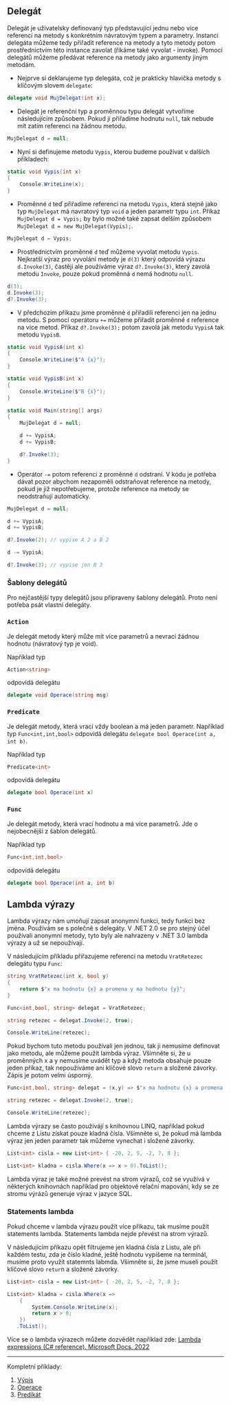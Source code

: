 ## Delegát

Delegát je uživatelsky definovaný typ představující jednu nebo více referencí na metody s konkrétním návratovým typem a parametry. Instanci delegáta můžeme tedy přiřadit reference na metody a tyto metody potom prostřednictvím této instance zavolat (říkáme také vyvolat - invoke). Pomocí delegátů můžeme předávat reference na metody jako argumenty jiným metodám.

* Nejprve si deklarujeme typ delegáta, což je prakticky hlavička metody s klíčovým slovem `delegate`:
```cs 
delegate void MujDelegat(int x);
```

* Delegát je referenční typ a proměnnou typu delegát vytvoříme následujícím způsobem. Pokud jí přiřadíme hodnutu `null`, tak nebude mít zatím referenci na žádnou metodu.
```cs 
MujDelegat d = null;
```

* Nyní si definujeme metodu `Vypis`, kterou budeme používat v dalších příkladech:
```cs 
static void Vypis(int x)
{
    Console.WriteLine(x);
}
```

* Proměnné `d` teď přiřadíme referenci na metodu `Vypis`, která stejně jako typ `MujDelegat` má navratový typ `void` a jeden parametr typu `int`. Příkaz `MujDelegat d = Vypis;` by bylo možné také zapsat delším způsobem `MujDelegat d = new MujDelegat(Vypis);`.
```cs 
MujDelegat d = Vypis;
```

* Prostřednictvím proměnné `d` teď můžeme vyvolat metodu `Vypis`. Nejkratší výraz pro vyvolání metody je `d(3)` který odpovídá výrazu `d.Invoke(3)`, častěji ale používáme výraz `d?.Invoke(3)`, který zavolá metodu `Invoke`, pouze pokud proměnná `d` nemá hodnotu `null`. 
```cs 
d(3); 
d.Invoke(3); 
d?.Invoke(3);
```

* V předchozím příkazu jsme proměnné `d` přiřadili referenci jen na jednu metodu. S pomocí operátoru `+=` můžeme přiřadit proměnné `d` reference na více metod. Příkaz `d?.Invoke(3);` potom zavolá jak metodu `VypisA` tak metodu `VypisB`.
```cs 
static void VypisA(int x)
{
    Console.WriteLine($"A {x}");
}

static void VypisB(int x)
{
    Console.WriteLine($"B {x}");
}

static void Main(string[] args)
{
    MujDelegat d = null;

    d += VypisA;
    d += VypisB;

    d?.Invoke(3);
}
```
* Operátor `-=` potom referenci z proměnné `d` odstraní. V kódu je potřeba dávat pozor abychom nezapoměli odstraňovat reference na metody, pokud je již nepotřebujeme, protože reference na metody se neodstraňují automaticky.
```cs 
MujDelegat d = null;

d += VypisA;
d += VypisB;

d?.Invoke(2); // vypise A 2 a B 2

d -= VypisA;

d?.Invoke(3); // vypise jen B 3
```

### Šablony delegátů

Pro nejčastější typy delegátů jsou připraveny šablony delegátů. Proto není potřeba psát vlastní delegáty. 

### `Action` 

Je delegát metody který může mít více parametrů a nevrací žádnou hodnotu (návratový typ je void). 

Například typ
```cs 
Action<string>
```
odpovídá delegátu 
```cs 
delegate void Operace(string msg)
```

### `Predicate` 

Je delegát metody, která vrací vždy boolean a má jeden parametr. Například typ `Func<int,int,bool>` odpovídá delegátu `delegate bool Operace(int a, int b)`.

Například typ
```cs 
Predicate<int>
```
odpovídá delegátu 
```cs 
delegate bool Operace(int x)
```

### `Func` 

Je delegát metody, která vrací hodnotu a má více parametrů. Jde o nejobecnější z šablon delegátů. 

Například typ
```cs 
Func<int,int,bool>
```
odpovídá delegátu 
```cs 
delegate bool Operace(int a, int b)
```

## Lambda výrazy

Lambda výrazy nám umoňují zapsat anonymní funkci, tedy funkci bez jména. Používám se s polečně s delegáty. V .NET 2.0 se pro stejný účel používali anonymní metody, tyto byly ale nahrazeny v .NET 3.0 lambda výrazy a už se nepoužívají. 

V následujícím příkladu přiřazujeme referenci na metodu `VratRetezec` delegátu typu `Func`:
```cs 
string VratRetezec(int x, bool y)
{
    return $"x ma hodnotu {x} a promena y ma hodnotu {y}";
}

Func<int,bool, string> delegat = VratRetezec;

string retezec = delegat.Invoke(2, true);

Console.WriteLine(retezec);
```

Pokud bychom tuto metodu používali jen jednou, tak ji nemusíme definovat jako metodu, ale můžeme použít lambda výraz. Všimněte si, že u proměnných x a y nemusíme uvádět typ a když metoda obsahuje pouze jeden příkaz, tak nepoužíváme ani klíčové slovo `return` a složené závorky. Zápis je potom velmi úsporný.

```cs 
Func<int,bool, string> delegat = (x,y) => $"x ma hodnotu {x} a promena y ma hodnotu {y}";

string retezec = delegat.Invoke(2, true);

Console.WriteLine(retezec);
```

Lambda výrazy se často používájí s knihovnou LINQ, například pokud chceme z Listu získat pouze kladná čísla. Všimněte si, že pokud má lambda výraz jen jeden parametr tak můžeme vynechat i složené závorky. 

```cs 
List<int> cisla = new List<int> { -20, 2, 5, -2, 7, 8 };

List<int> kladna = cisla.Where(x => x > 0).ToList();
```

Lambda výraz je také možné prevést na strom výrazů, což se využívá v některých knihovnách například pro objektově relační mapování, kdy se ze stromu výrázů generuje výraz v jazyce SQL.

### Statements lambda

Pokud chceme v lambda výrazu použít více příkazu, tak musíme použít statements lambda. Statements lambda nejde převést na strom výrazů.

V následujícím příkazu opět filtrujeme jen kladná čísla z Listu, ale při každém testu, zda je číslo kladné, ještě hodnotu vypíšeme na terminál, musíme proto využít statemnts labmda. Všimněte si, že jsme museli použít klíčové slovo `retur`n a složené závorky.

```cs 
List<int> cisla = new List<int> { -20, 2, 5, -2, 7, 8 };

List<int> kladna = cisla.Where(x => 
    { 
        System.Console.WriteLine(x); 
        return x > 0; 
    })
   .ToList();
```

Více se o lambda výrazech můžete dozvědět například zde:
[Lambda expressions (C# reference). Microsoft Docs. 2022](https://docs.microsoft.com/en-us/dotnet/csharp/language-reference/operators/lambda-expressions)

---
Kompletní příklady:
1. [Výpis](01_vypis.cs)
2. [Operace](02_operace.cs)
3. [Predikát](03_predicate.cs)

